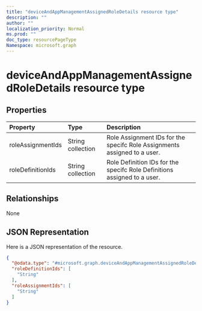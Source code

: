 ```yaml
---
title: "deviceAndAppManagementAssignedRoleDetails resource type"
description: ""
author: ""
localization_priority: Normal
ms.prod: ""
doc_type: resourcePageType
Namespace: microsoft.graph
---
```



# deviceAndAppManagementAssignedRoleDetails resource type



## Properties
|Property|Type|Description|
|:---|:---|:---|
|roleAssignmentIds|String collection|Role Assignment IDs for the specifc Role Assignments assigned to a user.|
|roleDefinitionIds|String collection|Role Definition IDs for the specifc Role Definitions assigned to a user.|

## Relationships
None

## JSON Representation
Here is a JSON representation of the resource.
<!-- {
  "blockType": "resource",
  "@odata.type": "microsoft.graph.deviceAndAppManagementAssignedRoleDetails"
}
-->
``` json
{
  "@odata.type": "#microsoft.graph.deviceAndAppManagementAssignedRoleDetails",
  "roleDefinitionIds": [
    "String"
  ],
  "roleAssignmentIds": [
    "String"
  ]
}
```

